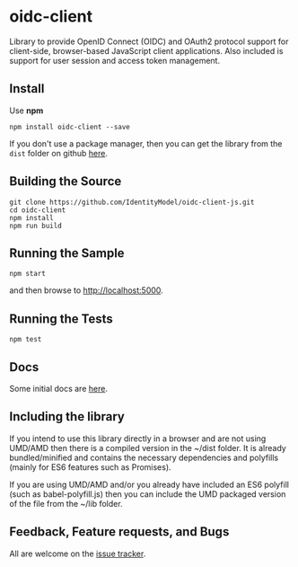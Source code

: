 # oidc-client

Library to provide OpenID Connect (OIDC) and OAuth2 protocol support for client-side, browser-based JavaScript client applications. 
Also included is support for user session and access token management.

## Install

Use **npm**

`npm install oidc-client --save`

If you don't use a package manager, then you can get the library from the `dist` folder on github [here](dist/oidc-client.js).

## Building the Source

```
git clone https://github.com/IdentityModel/oidc-client-js.git
cd oidc-client
npm install
npm run build
```

## Running the Sample

`npm start`

and then browse to [http://localhost:5000](http://localhost:5000).

## Running the Tests

`npm test`

## Docs

Some initial docs are [here](https://github.com/IdentityModel/oidc-client-js/wiki).

## Including the library

If you intend to use this library directly in a browser and are not using UMD/AMD then there is a compiled version in the ~/dist folder. 
It is already bundled/minified and contains the necessary dependencies and polyfills (mainly for ES6 features such as Promises).

If you are using UMD/AMD and/or you already have included an ES6 polyfill (such as babel-polyfill.js) then you can include the UMD packaged version of the file from the ~/lib folder.

## Feedback, Feature requests, and Bugs

All are welcome on the [issue tracker](https://github.com/IdentityModel/oidc-client-js/issues).
